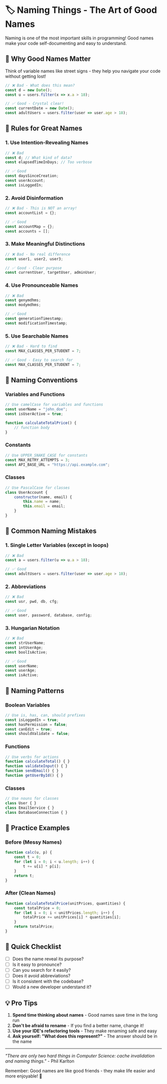 # 🏷️ Naming Things - The Art of Good Names

Naming is one of the most important skills in programming! Good names make your code self-documenting and easy to understand.

## 🌟 Why Good Names Matter

Think of variable names like street signs - they help you navigate your code without getting lost!

```javascript
// ❌ Bad - What does this mean?
const d = new Date();
const u = users.filter(x => x.a > 18);

// ✅ Good - Crystal clear!
const currentDate = new Date();
const adultUsers = users.filter(user => user.age > 18);
```

## 📝 Rules for Great Names

### 1. Use Intention-Revealing Names
```javascript
// ❌ Bad
const d; // What kind of data?
const elapsedTimeInDays; // Too verbose

// ✅ Good
const daysSinceCreation;
const userAccount;
const isLoggedIn;
```

### 2. Avoid Disinformation
```javascript
// ❌ Bad - This is NOT an array!
const accountList = {};

// ✅ Good
const accountMap = {};
const accounts = [];
```

### 3. Make Meaningful Distinctions
```javascript
// ❌ Bad - No real difference
const user1, user2, user3;

// ✅ Good - Clear purpose
const currentUser, targetUser, adminUser;
```

### 4. Use Pronounceable Names
```javascript
// ❌ Bad
const genymdhms;
const modymdhms;

// ✅ Good
const generationTimestamp;
const modificationTimestamp;
```

### 5. Use Searchable Names
```javascript
// ❌ Bad - Hard to find
const MAX_CLASSES_PER_STUDENT = 7;

// ✅ Good - Easy to search for
const MAX_CLASSES_PER_STUDENT = 7;
```

## 🎯 Naming Conventions

### Variables and Functions
```javascript
// Use camelCase for variables and functions
const userName = "john_doe";
const isUserActive = true;

function calculateTotalPrice() {
    // function body
}
```

### Constants
```javascript
// Use UPPER_SNAKE_CASE for constants
const MAX_RETRY_ATTEMPTS = 3;
const API_BASE_URL = "https://api.example.com";
```

### Classes
```javascript
// Use PascalCase for classes
class UserAccount {
    constructor(name, email) {
        this.name = name;
        this.email = email;
    }
}
```

## 🚫 Common Naming Mistakes

### 1. Single Letter Variables (except in loops)
```javascript
// ❌ Bad
const a = users.filter(u => u.a > 18);

// ✅ Good
const adultUsers = users.filter(user => user.age > 18);
```

### 2. Abbreviations
```javascript
// ❌ Bad
const usr, pwd, db, cfg;

// ✅ Good
const user, password, database, config;
```

### 3. Hungarian Notation
```javascript
// ❌ Bad
const strUserName;
const intUserAge;
const boolIsActive;

// ✅ Good
const userName;
const userAge;
const isActive;
```

## 🎨 Naming Patterns

### Boolean Variables
```javascript
// Use is, has, can, should prefixes
const isLoggedIn = true;
const hasPermission = false;
const canEdit = true;
const shouldValidate = false;
```

### Functions
```javascript
// Use verbs for actions
function calculateTotal() { }
function validateInput() { }
function sendEmail() { }
function getUserById() { }
```

### Classes
```javascript
// Use nouns for classes
class User { }
class EmailService { }
class DatabaseConnection { }
```

## 🧪 Practice Examples

### Before (Messy Names)
```javascript
function calc(u, p) {
    const t = 0;
    for (let i = 0; i < u.length; i++) {
        t += u[i] * p[i];
    }
    return t;
}
```

### After (Clean Names)
```javascript
function calculateTotalPrice(unitPrices, quantities) {
    const totalPrice = 0;
    for (let i = 0; i < unitPrices.length; i++) {
        totalPrice += unitPrices[i] * quantities[i];
    }
    return totalPrice;
}
```

## 🎯 Quick Checklist

- [ ] Does the name reveal its purpose?
- [ ] Is it easy to pronounce?
- [ ] Can you search for it easily?
- [ ] Does it avoid abbreviations?
- [ ] Is it consistent with the codebase?
- [ ] Would a new developer understand it?

## 💡 Pro Tips

1. **Spend time thinking about names** - Good names save time in the long run
2. **Don't be afraid to rename** - If you find a better name, change it!
3. **Use your IDE's refactoring tools** - They make renaming safe and easy
4. **Ask yourself: "What does this represent?"** - The answer should be in the name

---

*"There are only two hard things in Computer Science: cache invalidation and naming things."* - Phil Karlton

Remember: Good names are like good friends - they make life easier and more enjoyable! 🎉